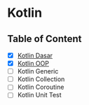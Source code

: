 # Kotlin

## Table of Content

- [x] [Kotlin Dasar](Kotlin%20Dasar.md)
- [x] [Kotlin OOP](Kotlin%20OOP.md)
- [ ] Kotlin Generic
- [ ] Kotlin Collection
- [ ] Kotlin Coroutine
- [ ] Kotlin Unit Test
